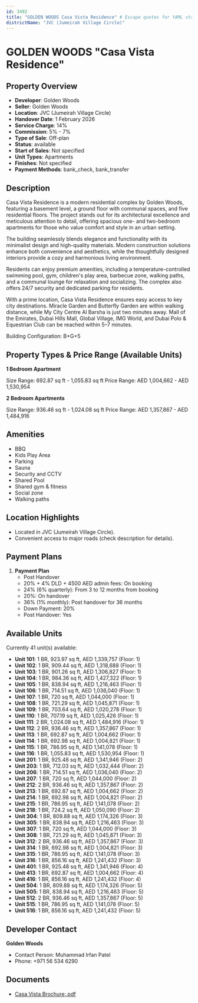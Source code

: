 ```yaml
---
id: 3492
title: "GOLDEN WOODS Casa Vista Residence" # Escape quotes for YAML string
districtName: "JVC (Jumeirah Village Circle)"
---
```


# GOLDEN WOODS "Casa Vista Residence"

## Property Overview
- **Developer**: Golden Woods
- **Seller**: Golden Woods
- **Location**: JVC (Jumeirah Village Circle)
- **Handover Date**: 1 February 2026
- **Service Charge**: 14%
- **Commission**: 5% - 7%
- **Type of Sale**: Off-plan
- **Status**: available
- **Start of Sales**: Not specified
- **Unit Types**: Apartments
- **Finishes**: Not specified
- **Payment Methods**: bank_check, bank_transfer

## Description
Casa Vista Residence is a modern residential complex by Golden Woods, featuring a basement level, a ground floor with communal spaces, and five residential floors. The project stands out for its architectural excellence and meticulous attention to detail, offering spacious one- and two-bedroom apartments for those who value comfort and style in an urban setting.

The building seamlessly blends elegance and functionality with its minimalist design and high-quality materials. Modern construction solutions enhance both convenience and aesthetics, while the thoughtfully designed interiors provide a cozy and harmonious living environment.

Residents can enjoy premium amenities, including a temperature-controlled swimming pool, gym, children's play area, barbecue zone, walking paths, and a communal lounge for relaxation and socializing. The complex also offers 24/7 security and dedicated parking for residents.

With a prime location, Casa Vista Residence ensures easy access to key city destinations. Miracle Garden and Butterfly Garden are within walking distance, while My City Centre Al Barsha is just two minutes away. Mall of the Emirates, Dubai Hills Mall, Global Village, IMG World, and Dubai Polo & Equestrian Club can be reached within 5–7 minutes.

Building Configuration: B+G+5

## Property Types & Price Range (Available Units)
**1 Bedroom Apartment**

Size Range: 692.87 sq ft - 1,055.83 sq ft
Price Range: AED 1,004,662 - AED 1,530,954

**2 Bedroom Apartments**

Size Range: 936.46 sq ft - 1,024.08 sq ft
Price Range: AED 1,357,867 - AED 1,484,916

## Amenities
- BBQ
- Kids Play Area
- Parking
- Sauna
- Security and CCTV
- Shared Pool
- Shared gym & fitness
- Social zone
- Walking paths

## Location Highlights
- Located in JVC (Jumeirah Village Circle).
- Convenient access to major roads (check description for details).

## Payment Plans
1. **Payment Plan**
   - Post Handover
   - 20% + 4% DLD + 4500 AED admin fees: On booking
   - 24% (6% quarterly): From 3 to 12 months from booking
   - 20%: On handover
   - 36% (1% monthly): Post handover for 36 months
   - Down Payment: 20%
   - Post Handover: Yes

## Available Units
Currently 41 unit(s) available:
- **Unit 101**: 1 BR, 923.97 sq ft, AED 1,339,757 (Floor: 1)
- **Unit 102**: 1 BR, 909.44 sq ft, AED 1,318,688 (Floor: 1)
- **Unit 103**: 1 BR, 901.26 sq ft, AED 1,306,827 (Floor: 1)
- **Unit 104**: 1 BR, 984.36 sq ft, AED 1,427,322 (Floor: 1)
- **Unit 105**: 1 BR, 838.94 sq ft, AED 1,216,463 (Floor: 1)
- **Unit 106**: 1 BR, 714.51 sq ft, AED 1,036,040 (Floor: 1)
- **Unit 107**: 1 BR, 720 sq ft, AED 1,044,000 (Floor: 1)
- **Unit 108**: 1 BR, 721.29 sq ft, AED 1,045,871 (Floor: 1)
- **Unit 109**: 1 BR, 703.64 sq ft, AED 1,020,278 (Floor: 1)
- **Unit 110**: 1 BR, 707.19 sq ft, AED 1,025,426 (Floor: 1)
- **Unit 111**: 2 BR, 1,024.08 sq ft, AED 1,484,916 (Floor: 1)
- **Unit 112**: 2 BR, 936.46 sq ft, AED 1,357,867 (Floor: 1)
- **Unit 113**: 1 BR, 692.87 sq ft, AED 1,004,662 (Floor: 1)
- **Unit 114**: 1 BR, 692.98 sq ft, AED 1,004,821 (Floor: 1)
- **Unit 115**: 1 BR, 786.95 sq ft, AED 1,141,078 (Floor: 1)
- **Unit 116**: 1 BR, 1,055.83 sq ft, AED 1,530,954 (Floor: 1)
- **Unit 201**: 1 BR, 925.48 sq ft, AED 1,341,946 (Floor: 2)
- **Unit 203**: 1 BR, 712.03 sq ft, AED 1,032,444 (Floor: 2)
- **Unit 206**: 1 BR, 714.51 sq ft, AED 1,036,040 (Floor: 2)
- **Unit 207**: 1 BR, 720 sq ft, AED 1,044,000 (Floor: 2)
- **Unit 212**: 2 BR, 936.46 sq ft, AED 1,357,867 (Floor: 2)
- **Unit 213**: 1 BR, 692.87 sq ft, AED 1,004,662 (Floor: 2)
- **Unit 214**: 1 BR, 692.98 sq ft, AED 1,004,821 (Floor: 2)
- **Unit 215**: 1 BR, 786.95 sq ft, AED 1,141,078 (Floor: 2)
- **Unit 218**: 1 BR, 724.2 sq ft, AED 1,050,090 (Floor: 2)
- **Unit 304**: 1 BR, 809.88 sq ft, AED 1,174,326 (Floor: 3)
- **Unit 305**: 1 BR, 838.94 sq ft, AED 1,216,463 (Floor: 3)
- **Unit 307**: 1 BR, 720 sq ft, AED 1,044,000 (Floor: 3)
- **Unit 308**: 1 BR, 721.29 sq ft, AED 1,045,871 (Floor: 3)
- **Unit 312**: 2 BR, 936.46 sq ft, AED 1,357,867 (Floor: 3)
- **Unit 314**: 1 BR, 692.98 sq ft, AED 1,004,821 (Floor: 3)
- **Unit 315**: 1 BR, 786.95 sq ft, AED 1,141,078 (Floor: 3)
- **Unit 316**: 1 BR, 856.16 sq ft, AED 1,241,432 (Floor: 3)
- **Unit 401**: 1 BR, 925.48 sq ft, AED 1,341,946 (Floor: 4)
- **Unit 413**: 1 BR, 692.87 sq ft, AED 1,004,662 (Floor: 4)
- **Unit 416**: 1 BR, 856.16 sq ft, AED 1,241,432 (Floor: 4)
- **Unit 504**: 1 BR, 809.88 sq ft, AED 1,174,326 (Floor: 5)
- **Unit 505**: 1 BR, 838.94 sq ft, AED 1,216,463 (Floor: 5)
- **Unit 512**: 2 BR, 936.46 sq ft, AED 1,357,867 (Floor: 5)
- **Unit 515**: 1 BR, 786.95 sq ft, AED 1,141,078 (Floor: 5)
- **Unit 516**: 1 BR, 856.16 sq ft, AED 1,241,432 (Floor: 5)

## Developer Contact
**Golden Woods**
- Contact Person: Muhammad Irfan Patel
- Phone: +971 56 534 6290

## Documents
- [Casa Vista Brochure;.pdf](https://cdn.geniemap.net/2024/11/05/EwnDA5QgqzndmSizu9tlAV5uUpRLrGbGuPbFiRxB.pdf)
